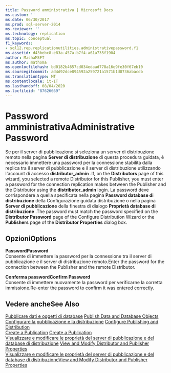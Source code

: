 ```yaml
---
title: Password amministrativa | Microsoft Docs
ms.custom: ''
ms.date: 06/30/2017
ms.prod: sql-server-2014
ms.reviewer: ''
ms.technology: replication
ms.topic: conceptual
f1_keywords:
- sql12.rep.replicationutilities.administrativepassword.f1
ms.assetid: d43bebc8-e83a-457a-b7f4-a61a735f1904
author: MashaMSFT
ms.author: mathoma
ms.openlocfilehash: bd0182b4657cd034edaad778a16e9fe30f67eb10
ms.sourcegitcommit: ad4d92dce894592a259721a1571b1d8736abacdb
ms.translationtype: MT
ms.contentlocale: it-IT
ms.lasthandoff: 08/04/2020
ms.locfileid: "87626669"
---
```

# <a name="administrative-password"></a><span data-ttu-id="a8aea-102">Password amministrativa</span><span class="sxs-lookup"><span data-stu-id="a8aea-102">Administrative Password</span></span>
  <span data-ttu-id="a8aea-103">Se per il server di pubblicazione si seleziona un server di distribuzione remoto nella pagina **Server di distribuzione** di questa procedura guidata, è necessario immettere una password per la connessione stabilita dalla replica tra il server di pubblicazione e il server di distribuzione utilizzando l'account di accesso **distributor_admin** .</span><span class="sxs-lookup"><span data-stu-id="a8aea-103">If, on the **Distributors** page of this wizard, you selected a remote Distributor for this Publisher, you must enter a password for the connection replication makes between the Publisher and the Distributor using the **distributor_admin** login.</span></span> <span data-ttu-id="a8aea-104">La password deve corrispondere a quella specificata nella pagina **Password database di distribuzione** della Configurazione guidata distribuzione o nella pagina **Server di pubblicazione** della finestra di dialogo **Proprietà database di distribuzione** .</span><span class="sxs-lookup"><span data-stu-id="a8aea-104">The password must match the password specified on the **Distributor Password** page of the Configure Distribution Wizard or the **Publishers** page of the **Distributor Properties** dialog box.</span></span>  
  
## <a name="options"></a><span data-ttu-id="a8aea-105">Opzioni</span><span class="sxs-lookup"><span data-stu-id="a8aea-105">Options</span></span>  
 <span data-ttu-id="a8aea-106">**Password**</span><span class="sxs-lookup"><span data-stu-id="a8aea-106">**Password**</span></span>  
 <span data-ttu-id="a8aea-107">Consente di immettere la password per la connessione tra il server di pubblicazione e il server di distribuzione remoto.</span><span class="sxs-lookup"><span data-stu-id="a8aea-107">Enter the password for the connection between the Publisher and the remote Distributor.</span></span>  
  
 <span data-ttu-id="a8aea-108">**Conferma password**</span><span class="sxs-lookup"><span data-stu-id="a8aea-108">**Confirm Password**</span></span>  
 <span data-ttu-id="a8aea-109">Consente di immettere nuovamente la password per verificarne la corretta immissione.</span><span class="sxs-lookup"><span data-stu-id="a8aea-109">Re-enter the password to confirm it was entered correctly.</span></span>  
  
## <a name="see-also"></a><span data-ttu-id="a8aea-110">Vedere anche</span><span class="sxs-lookup"><span data-stu-id="a8aea-110">See Also</span></span>  
 <span data-ttu-id="a8aea-111">[Pubblicare dati e oggetti di database](publish/publish-data-and-database-objects.md) </span><span class="sxs-lookup"><span data-stu-id="a8aea-111">[Publish Data and Database Objects](publish/publish-data-and-database-objects.md) </span></span>  
 <span data-ttu-id="a8aea-112">[Configurare la pubblicazione e la distribuzione](configure-publishing-and-distribution.md) </span><span class="sxs-lookup"><span data-stu-id="a8aea-112">[Configure Publishing and Distribution](configure-publishing-and-distribution.md) </span></span>  
 <span data-ttu-id="a8aea-113">[Create a Publication](publish/create-a-publication.md) </span><span class="sxs-lookup"><span data-stu-id="a8aea-113">[Create a Publication](publish/create-a-publication.md) </span></span>  
 <span data-ttu-id="a8aea-114">[Visualizzare e modificare le proprietà del server di pubblicazione e del database di distribuzione](view-and-modify-distributor-and-publisher-properties.md) </span><span class="sxs-lookup"><span data-stu-id="a8aea-114">[View and Modify Distributor and Publisher Properties](view-and-modify-distributor-and-publisher-properties.md) </span></span>  
 [<span data-ttu-id="a8aea-115">Visualizzare e modificare le proprietà del server di pubblicazione e del database di distribuzione</span><span class="sxs-lookup"><span data-stu-id="a8aea-115">View and Modify Distributor and Publisher Properties</span></span>](view-and-modify-distributor-and-publisher-properties.md)  
  
  
